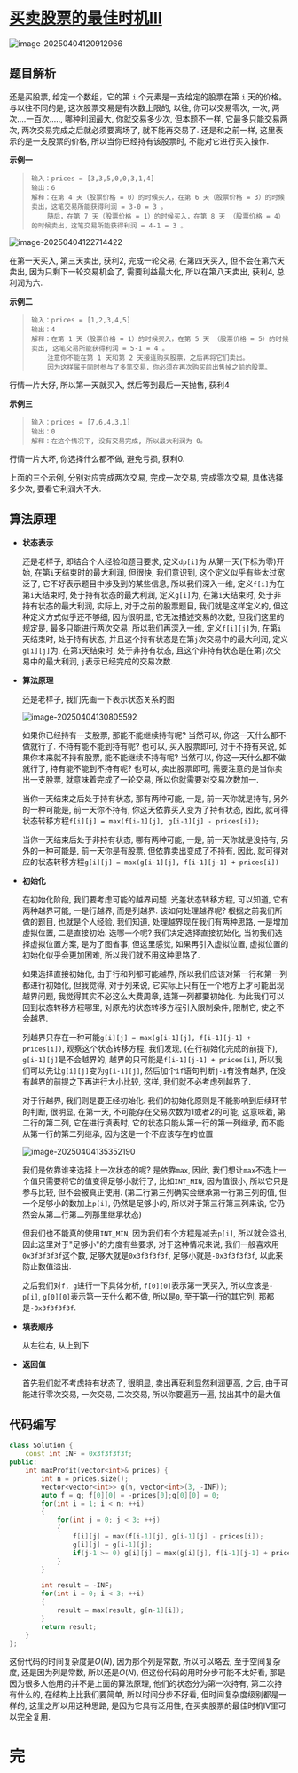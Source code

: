 # [买卖股票的最佳时机Ⅲ](https://leetcode.cn/problems/best-time-to-buy-and-sell-stock-iii)

![image-20250404120912966](https://md-wind.oss-cn-nanjing.aliyuncs.com/md/20250404120913067.png)

## 题目解析

还是买股票, 给定一个数组，它的第 `i` 个元素是一支给定的股票在第 `i` 天的价格。与以往不同的是, 这次股票交易是有次数上限的, 以往, 你可以交易零次, 一次, 两次....一百次....., 哪种利润最大, 你就交易多少次, 但本题不一样, 它最多只能交易两次, 两次交易完成之后就必须要离场了, 就不能再交易了.    还是和之前一样, 这里表示的是一支股票的价格, 所以当你已经持有该股票时, 不能对它进行买入操作.

**示例一**

>```
>输入：prices = [3,3,5,0,0,3,1,4]
>输出：6
>解释：在第 4 天（股票价格 = 0）的时候买入，在第 6 天（股票价格 = 3）的时候卖出，这笔交易所能获得利润 = 3-0 = 3 。
>     随后，在第 7 天（股票价格 = 1）的时候买入，在第 8 天 （股票价格 = 4）的时候卖出，这笔交易所能获得利润 = 4-1 = 3 。
>```

![image-20250404122714422](https://md-wind.oss-cn-nanjing.aliyuncs.com/md/20250404122714462.png)

在第一天买入, 第三天卖出, 获利2, 完成一轮交易;   在第四天买入, 但不会在第六天卖出, 因为只剩下一轮交易机会了, 需要利益最大化, 所以在第八天卖出, 获利4, 总利润为六.

**示例二**

>```
>输入：prices = [1,2,3,4,5]
>输出：4
>解释：在第 1 天（股票价格 = 1）的时候买入，在第 5 天 （股票价格 = 5）的时候卖出, 这笔交易所能获得利润 = 5-1 = 4 。   
>     注意你不能在第 1 天和第 2 天接连购买股票，之后再将它们卖出。   
>     因为这样属于同时参与了多笔交易，你必须在再次购买前出售掉之前的股票。
>```

行情一片大好, 所以第一天就买入, 然后等到最后一天抛售, 获利4

**示例三**

>```
>输入：prices = [7,6,4,3,1] 
>输出：0 
>解释：在这个情况下, 没有交易完成, 所以最大利润为 0。
>```

行情一片大坏, 你选择什么都不做, 避免亏损, 获利0.

上面的三个示例, 分别对应完成两次交易, 完成一次交易, 完成零次交易, 具体选择多少次, 要看它利润大不大.

## 算法原理

- **状态表示**

  还是老样子, 即结合个人经验和题目要求, 定义`dp[i]`为 从第一天(下标为零)开始, 在第`i`天结束时的最大利润, 但很快, 我们意识到, 这个定义似乎有些太过宽泛了, 它不好表示题目中涉及到的某些信息, 所以我们深入一维, 定义`f[i]`为在第`i`天结束时, 处于持有状态的最大利润, 定义`g[i]`为, 在第`i`天结束时, 处于非持有状态的最大利润, 实际上, 对于之前的股票题目, 我们就是这样定义的, 但这种定义方式似乎还不够细, 因为很明显, 它无法描述交易的次数, 但我们这里的规定是, 最多只能进行两次交易, 所以我们再深入一维, 定义`f[i][j]`为, 在第`i`天结束时, 处于持有状态, 并且这个持有状态是在第`j`次交易中的最大利润, 定义`g[i][j]`为, 在第`i`天结束时,  处于非持有状态, 且这个非持有状态是在第`j`次交易中的最大利润, `j`表示已经完成的交易次数.

- **算法原理**

  还是老样子, 我们先画一下表示状态关系的图

  ![image-20250404130805592](https://md-wind.oss-cn-nanjing.aliyuncs.com/md/20250404130805631.png)

  如果你已经持有一支股票, 那能不能继续持有呢? 当然可以, 你这一天什么都不做就行了.  不持有能不能到持有呢? 也可以, 买入股票即可,  对于不持有来说, 如果你本来就不持有股票, 能不能继续不持有呢? 当然可以, 你这一天什么都不做就行了, 持有能不能到不持有呢? 也可以, 卖出股票即可, 需要注意的是当你卖出一支股票, 就意味着完成了一轮交易, 所以你就需要对交易次数加一.

  当你一天结束之后处于持有状态, 那有两种可能, 一是, 前一天你就是持有, 另外的一种可能是, 前一天你不持有, 你这天依靠买入变为了持有状态, 因此, 就可得状态转移方程`f[i][j] = max(f[i-1][j], g[i-1][j] - prices[i]);`

  当你一天结束后处于非持有状态, 哪有两种可能, 一是, 前一天你就是没持有, 另外的一种可能是, 前一天你是有股票, 但依靠卖出变成了不持有, 因此, 就可得对应的状态转移方程`g[i][j] = max(g[i-1][j], f[i-1][j-1] + prices[i])`

- **初始化**

  在初始化阶段, 我们要考虑可能的越界问题. 光差状态转移方程, 可以知道, 它有两种越界可能, 一是行越界, 而是列越界. 该如何处理越界呢?  根据之前我们所做的题目, 也就是个人经验, 我们知道, 处理越界现在我们有两种思路, 一是增加虚拟位置, 二是直接初始.  选哪一个呢?   我们决定选择直接初始化, 当初我们选择虚拟位置方案, 是为了图省事, 但这里感觉, 如果再引入虚拟位置, 虚拟位置的初始化似乎会更加困难, 所以我们就不用这种思路了.

  如果选择直接初始化, 由于行和列都可能越界, 所以我们应该对第一行和第一列都进行初始化, 但我觉得, 对于列来说, 它实际上只有在一个地方上才可能出现越界问题, 我觉得其实不必这么大费周章, 连第一列都要初始化. 为此我们可以回到状态转移方程哪里, 对原先的状态转移方程引入限制条件, 限制它, 使之不会越界.

  列越界只存在一种可能`g[i][j] = max(g[i-1][j], f[i-1][j-1] + prices[i])`, 观察这个状态转移方程, 我们发现, (在行初始化完成的前提下), `g[i-1][j]`是不会越界的, 越界的只可能是`f[i-1][j-1] + prices[i]`, 所以我们可以先让`g[i][j]`变为`g[i-1][j]`, 然后加个`if`语句判断`j-1`有没有越界, 在没有越界的前提之下再进行大小比较, 这样, 我们就不必考虑列越界了.

  对于行越界, 我们则是要正经初始化. 我们的初始化原则是不能影响到后续环节的判断, 很明显, 在第一天, 不可能存在交易次数为1或者2的可能, 这意味着, 第二行的第二列, 它在进行填表时, 它的状态只能从第一行的第一列继承, 而不能从第一行的第二列继承, 因为这是一个不应该存在的位置

  ![image-20250404135352190](https://md-wind.oss-cn-nanjing.aliyuncs.com/md/20250404135352250.png)

  我们是依靠谁来选择上一次状态的呢? 是依靠`max`, 因此, 我们想让`max`不选上一个值只需要将它的值变得足够小就行了, 比如`INT_MIN`, 因为值很小, 所以它只是参与比较, 但不会被真正使用. (第二行第三列确实会继承第一行第三列的值, 但一个足够小的数加上`p[i]`, 仍然是足够小的, 所以对于第三行第三列来说, 它仍然会从第二行第二列那里继承状态)

  但我们也不能真的使用`INT_MIN`, 因为我们有个方程是减去`p[i]`, 所以就会溢出, 因此这里对于"足够小"的力度有些要求, 对于这种情况来说, 我们一般喜欢用`0x3f3f3f3f`这个数, 足够大就是`0x3f3f3f3f`, 足够小就是`-0x3f3f3f3f`, 以此来防止数值溢出.

  之后我们对`f, g`进行一下具体分析, `f[0][0]`表示第一天买入, 所以应该是`-p[i]`, `g[0][0]`表示第一天什么都不做, 所以是`0`, 至于第一行的其它列, 那都是`-0x3f3f3f3f`.

- **填表顺序**

  从左往右, 从上到下

- **返回值**

  首先我们就不考虑持有状态了, 很明显, 卖出再获利显然利润更高, 之后, 由于可能进行零次交易, 一次交易, 二次交易, 所以你要遍历一遍, 找出其中的最大值

## 代码编写

```cpp
class Solution {
    const int INF = 0x3f3f3f3f;
public:
    int maxProfit(vector<int>& prices) {
        int n = prices.size();
        vector<vector<int>> g(n, vector<int>(3, -INF));
        auto f = g; f[0][0] = -prices[0];g[0][0] = 0;
        for(int i = 1; i < n; ++i)
        {
            for(int j = 0; j < 3; ++j)
            {
                f[i][j] = max(f[i-1][j], g[i-1][j] - prices[i]);
                g[i][j] = g[i-1][j];
                if(j-1 >= 0) g[i][j] = max(g[i][j], f[i-1][j-1] + prices[i]);
            }
        }

        int result = -INF;
        for(int i = 0; i < 3; ++i)
        {
            result = max(result, g[n-1][i]);
        }
        return result;
    }
};
```

这份代码的时间复杂度是$O(N)$, 因为那个列是常数, 所以可以略去, 至于空间复杂度, 还是因为列是常数, 所以还是$O(N)$, 但这份代码的用时分步可能不太好看, 那是因为很多人他用的并不是上面的算法原理, 他们的状态分为第一次持有, 第二次持有什么的, 在结构上比我们要简单, 所以时间分步不好看, 但时间复杂度级别都是一样的, 这里之所以用这种思路, 是因为它具有泛用性, 在买卖股票的最佳时机Ⅳ里可以完全复用.

# 完